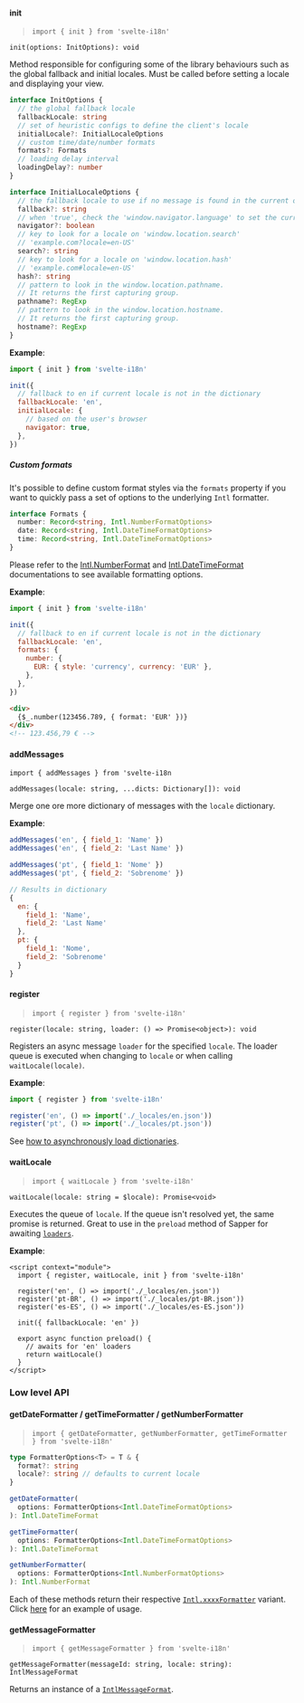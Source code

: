 #### init

> `import { init } from 'svelte-i18n'`

`init(options: InitOptions): void`

Method responsible for configuring some of the library behaviours such as the global fallback and initial locales. Must be called before setting a locale and displaying your view.

```ts
interface InitOptions {
  // the global fallback locale
  fallbackLocale: string
  // set of heuristic configs to define the client's locale
  initialLocale?: InitialLocaleOptions
  // custom time/date/number formats
  formats?: Formats
  // loading delay interval
  loadingDelay?: number
}

interface InitialLocaleOptions {
  // the fallback locale to use if no message is found in the current one
  fallback?: string
  // when 'true', check the 'window.navigator.language' to set the current locale
  navigator?: boolean
  // key to look for a locale on 'window.location.search'
  // 'example.com?locale=en-US'
  search?: string
  // key to look for a locale on 'window.location.hash'
  // 'example.com#locale=en-US'
  hash?: string
  // pattern to look in the window.location.pathname.
  // It returns the first capturing group.
  pathname?: RegExp
  // pattern to look in the window.location.hostname.
  // It returns the first capturing group.
  hostname?: RegExp
}
```

**Example**:

```js
import { init } from 'svelte-i18n'

init({
  // fallback to en if current locale is not in the dictionary
  fallbackLocale: 'en',
  initialLocale: {
    // based on the user's browser
    navigator: true,
  },
})
```

##### Custom formats

It's possible to define custom format styles via the `formats` property if you want to quickly pass a set of options to the underlying `Intl` formatter.

```ts
interface Formats {
  number: Record<string, Intl.NumberFormatOptions>
  date: Record<string, Intl.DateTimeFormatOptions>
  time: Record<string, Intl.DateTimeFormatOptions>
}
```

Please refer to the [Intl.NumberFormat](https://developer.mozilla.org/en-US/docs/Web/JavaScript/Reference/Global_Objects/NumberFormat) and [Intl.DateTimeFormat](https://developer.mozilla.org/en-US/docs/Web/JavaScript/Reference/Global_Objects/DateTimeFormat) documentations to see available formatting options.

**Example**:

```js
import { init } from 'svelte-i18n'

init({
  // fallback to en if current locale is not in the dictionary
  fallbackLocale: 'en',
  formats: {
    number: {
      EUR: { style: 'currency', currency: 'EUR' },
    },
  },
})
```

```html
<div>
  {$_.number(123456.789, { format: 'EUR' })}
</div>
<!-- 123.456,79 € -->
```

#### addMessages

`import { addMessages } from 'svelte-i18n`

`addMessages(locale: string, ...dicts: Dictionary[]): void`

Merge one ore more dictionary of messages with the `locale` dictionary.

**Example**:

```js
addMessages('en', { field_1: 'Name' })
addMessages('en', { field_2: 'Last Name' })

addMessages('pt', { field_1: 'Nome' })
addMessages('pt', { field_2: 'Sobrenome' })

// Results in dictionary
{
  en: {
    field_1: 'Name',
    field_2: 'Last Name'
  },
  pt: {
    field_1: 'Nome',
    field_2: 'Sobrenome'
  }
}
```

#### register

> `import { register } from 'svelte-i18n'`

`register(locale: string, loader: () => Promise<object>): void`

Registers an async message `loader` for the specified `locale`. The loader queue is executed when changing to `locale` or when calling `waitLocale(locale)`.

**Example**:

```js
import { register } from 'svelte-i18n'

register('en', () => import('./_locales/en.json'))
register('pt', () => import('./_locales/pt.json'))
```

See [how to asynchronously load dictionaries](/svelte-i18n/wiki#22-asynchronous).

#### waitLocale

> `import { waitLocale } from 'svelte-i18n'`

`waitLocale(locale: string = $locale): Promise<void>`

Executes the queue of `locale`. If the queue isn't resolved yet, the same promise is returned. Great to use in the `preload` method of Sapper for awaiting [`loaders`](/svelte-i18n/wiki#22-asynchronous).

**Example**:

```svelte
<script context="module">
  import { register, waitLocale, init } from 'svelte-i18n'

  register('en', () => import('./_locales/en.json'))
  register('pt-BR', () => import('./_locales/pt-BR.json'))
  register('es-ES', () => import('./_locales/es-ES.json'))

  init({ fallbackLocale: 'en' })

  export async function preload() {
    // awaits for 'en' loaders
    return waitLocale()
  }
</script>
```

### Low level API

#### getDateFormatter / getTimeFormatter / getNumberFormatter

> `import { getDateFormatter, getNumberFormatter, getTimeFormatter } from 'svelte-i18n'`

```ts
type FormatterOptions<T> = T & {
  format?: string
  locale?: string // defaults to current locale
}

getDateFormatter(
  options: FormatterOptions<Intl.DateTimeFormatOptions>
): Intl.DateTimeFormat

getTimeFormatter(
  options: FormatterOptions<Intl.DateTimeFormatOptions>
): Intl.DateTimeFormat

getNumberFormatter(
  options: FormatterOptions<Intl.NumberFormatOptions>
): Intl.NumberFormat
```

Each of these methods return their respective [`Intl.xxxxFormatter`](https://developer.mozilla.org/en-US/docs/Web/JavaScript/Reference/Global_Objects.md#Internationalization) variant. Click [here](/docs/formatting.md#accessing-formatters-directly) for an example of usage.

#### getMessageFormatter

> `import { getMessageFormatter } from 'svelte-i18n'`

`getMessageFormatter(messageId: string, locale: string): IntlMessageFormat`

Returns an instance of a [`IntlMessageFormat`](https://github.com/formatjs/formatjs/blob/master/packages/intl-messageformat/README.md).
